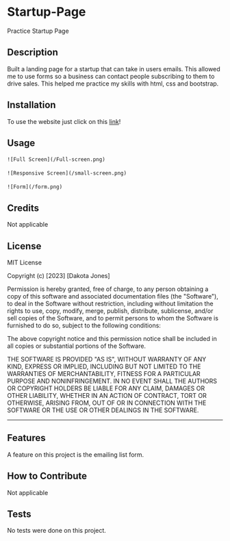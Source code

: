 # Startup-Page
Practice Startup Page

## Description

Built a landing page for a startup that can take in users emails. This allowed me to use forms so a business can contact people subscribing to them to drive sales. This helped me practice my skills with html, css and bootstrap.


## Installation

To use the website just click on this [link](https://dakota32jones.github.io/Startup-Page/)! 

## Usage


    
    ![Full Screen](/Full-screen.png)
    
    ![Responsive Screen](/small-screen.png)
    
    ![Form](/form.png)
    

## Credits

Not applicable

## License

MIT License

Copyright (c) [2023] [Dakota Jones]

Permission is hereby granted, free of charge, to any person obtaining a copy
of this software and associated documentation files (the "Software"), to deal
in the Software without restriction, including without limitation the rights
to use, copy, modify, merge, publish, distribute, sublicense, and/or sell
copies of the Software, and to permit persons to whom the Software is
furnished to do so, subject to the following conditions:

The above copyright notice and this permission notice shall be included in all
copies or substantial portions of the Software.

THE SOFTWARE IS PROVIDED "AS IS", WITHOUT WARRANTY OF ANY KIND, EXPRESS OR
IMPLIED, INCLUDING BUT NOT LIMITED TO THE WARRANTIES OF MERCHANTABILITY,
FITNESS FOR A PARTICULAR PURPOSE AND NONINFRINGEMENT. IN NO EVENT SHALL THE
AUTHORS OR COPYRIGHT HOLDERS BE LIABLE FOR ANY CLAIM, DAMAGES OR OTHER
LIABILITY, WHETHER IN AN ACTION OF CONTRACT, TORT OR OTHERWISE, ARISING FROM,
OUT OF OR IN CONNECTION WITH THE SOFTWARE OR THE USE OR OTHER DEALINGS IN THE
SOFTWARE.

---


## Features

A feature on this project is the emailing list form.

## How to Contribute

Not applicable

## Tests

No tests were done on this project.
